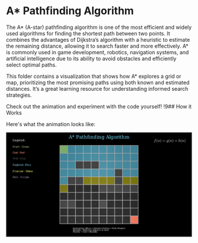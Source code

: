 # A* Pathfinding Algorithm

The A* (A-star) pathfinding algorithm is one of the most efficient and widely used algorithms for finding the shortest path between two points. It combines the advantages of Dijkstra’s algorithm with a heuristic to estimate the remaining distance, allowing it to search faster and more effectively. 
A* is commonly used in game development, robotics, navigation systems, and artificial intelligence due to its ability to avoid obstacles and efficiently select optimal paths.

This folder contains a visualization that shows how A* explores a grid or map, prioritizing the most promising paths using both known and estimated distances. It’s a great learning resource for understanding informed search strategies.

Check out the animation and experiment with the code yourself!
!9## How it Works

Here's what the animation looks like:

!["A*Pathfinding Algorithm"](assets/Screenshot.png)

